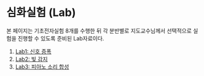 # 심화실험 (Lab)

본 페이지는 기초전자실험 8개를 수행한 뒤 각 분반별로 지도교수님께서 선택적으로 실험을 진행할 수 있도록 준비된 Lab자료이다. 

1. [Lab1: 신호 증폭](./L01_amplifier) 
2. [Lab2: 빛 감지](./L01_light_sensor) 
3. [Lab3: 피아노 소리 합성](./L03_timer_sound)







